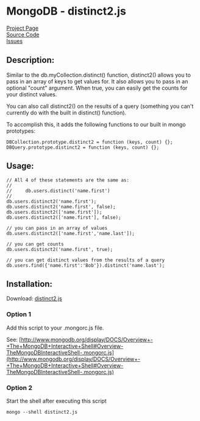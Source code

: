 # MongoDB - distinct2.js #

[Project Page](http://skratchdot.com/projects/mongodb-distinct2/)  
[Source Code](https://github.com/skratchdot/mongodb-distinct2/)  
[Issues](https://github.com/skratchdot/mongodb-distinct2/issues/)  

## Description: ##

Similar to the db.myCollection.distinct() function, distinct2() allows
you to pass in an array of keys to get values for.  It also allows you
to pass in an optional "count" argument.  When true, you can easily get
the counts for your distinct values.

You can also call distinct2() on the results of a query (something you
can't currently do with the built in distinct() function).

To accomplish this, it adds the following functions to our built in mongo prototypes:  

    DBCollection.prototype.distinct2 = function (keys, count) {};
    DBQuery.prototype.distinct2 = function (keys, count) {};

## Usage: ##
	
	// All 4 of these statements are the same as:
	//
	//     db.users.distinct('name.first')
	//
	db.users.distinct2('name.first');
	db.users.distinct2('name.first', false);
	db.users.distinct2(['name.first']);
	db.users.distinct2(['name.first'], false);
	
	// you can pass in an array of values
	db.users.distinct2(['name.first','name.last']);
	
	// you can get counts
	db.users.distinct2('name.first', true);
	
	// you can get distinct values from the results of a query
	db.users.find({'name.first':'Bob'}).distinct('name.last');

## Installation: ##

Download: [distinct2.js](https://github.com/skratchdot/mongodb-distinct2/raw/master/distinct2.js)

### Option 1 ###

Add this script to your .mongorc.js file.  

See: [http://www.mongodb.org/display/DOCS/Overview+-+The+MongoDB+Interactive+Shell#Overview-TheMongoDBInteractiveShell-.mongorc.js](http://www.mongodb.org/display/DOCS/Overview+-+The+MongoDB+Interactive+Shell#Overview-TheMongoDBInteractiveShell-.mongorc.js)

### Option 2 ###

Start the shell after executing this script  

    mongo --shell distinct2.js

